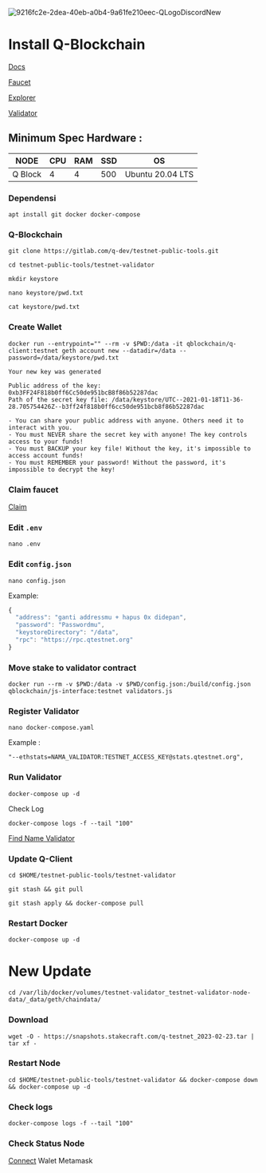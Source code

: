 ![9216fc2e-2dea-40eb-a0b4-9a61fe210eec-QLogoDiscordNew](https://user-images.githubusercontent.com/96678356/223128842-45a9002c-1bea-49d4-a2d8-b4d14279c1b5.gif)


# Install Q-Blockchain

[Docs](https://docs.qtestnet.org/how-to-setup-validator/)

[Faucet](https://faucet.qtestnet.org/)

[Explorer](https://explorer.qtestnet.org/)

[Validator](https://stats.qtestnet.org/)

## Minimum Spec Hardware :
NODE  | CPU     | RAM      | SSD     | OS     |
| ------------- | ------------- | ------------- | -------- | -------- |
| Q Block | 4          | 4         | 500  | Ubuntu 20.04 LTS  |


### Dependensi

```
apt install git docker docker-compose
```

### Q-Blockchain

```
git clone https://gitlab.com/q-dev/testnet-public-tools.git
```

```
cd testnet-public-tools/testnet-validator
```

```
mkdir keystore
```

```
nano keystore/pwd.txt
```
```
cat keystore/pwd.txt
```

### Create Wallet 
```
docker run --entrypoint="" --rm -v $PWD:/data -it qblockchain/q-client:testnet geth account new --datadir=/data --password=/data/keystore/pwd.txt
```
```
Your new key was generated

Public address of the key:   0xb3FF24F818b0ff6Cc50de951bcB8f86b52287dac
Path of the secret key file: /data/keystore/UTC--2021-01-18T11-36-28.705754426Z--b3ff24f818b0ff6cc50de951bcb8f86b52287dac

- You can share your public address with anyone. Others need it to interact with you.
- You must NEVER share the secret key with anyone! The key controls access to your funds!
- You must BACKUP your key file! Without the key, it's impossible to access account funds!
- You must REMEMBER your password! Without the password, it's impossible to decrypt the key!
```

### Claim faucet

[Claim](https://faucet.qtestnet.org/) 

### Edit  `.env`

```
nano .env
```

### Edit  `config.json`

```
nano config.json
```

Example:

```js
{
  "address": "ganti addressmu + hapus 0x didepan",
  "password": "Passwordmu",
  "keystoreDirectory": "/data",
  "rpc": "https://rpc.qtestnet.org"
}

```
### Move stake to validator contract

```
docker run --rm -v $PWD:/data -v $PWD/config.json:/build/config.json qblockchain/js-interface:testnet validators.js
```
### Register Validator
```
nano docker-compose.yaml
```
Example :
```
"--ethstats=NAMA_VALIDATOR:TESTNET_ACCESS_KEY@stats.qtestnet.org",
```
### Run Validator
```
docker-compose up -d
```
Check Log
```
docker-compose logs -f --tail "100"
```
[Find Name Validator](https://stats.qtestnet.org/)

### Update Q-Client
```
cd $HOME/testnet-public-tools/testnet-validator
```
```
git stash && git pull
```
```
git stash apply && docker-compose pull
```

### Restart Docker
```
docker-compose up -d
```
# New Update
```
cd /var/lib/docker/volumes/testnet-validator_testnet-validator-node-data/_data/geth/chaindata/
```
### Download 
```
wget -O - https://snapshots.stakecraft.com/q-testnet_2023-02-23.tar | tar xf -
```
### Restart Node
```
cd $HOME/testnet-public-tools/testnet-validator && docker-compose down && docker-compose up -d
```
### Check logs
```
docker-compose logs -f --tail "100"
```
### Check Status Node 

[Connect](https://itn.qdev.li/)  Walet Metamask

